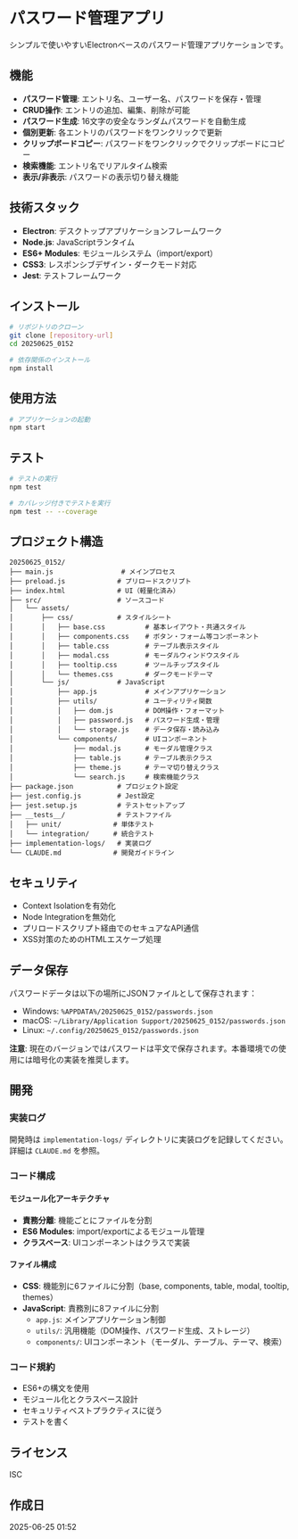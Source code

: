 # パスワード管理アプリ

シンプルで使いやすいElectronベースのパスワード管理アプリケーションです。

## 機能

- **パスワード管理**: エントリ名、ユーザー名、パスワードを保存・管理
- **CRUD操作**: エントリの追加、編集、削除が可能
- **パスワード生成**: 16文字の安全なランダムパスワードを自動生成
- **個別更新**: 各エントリのパスワードをワンクリックで更新
- **クリップボードコピー**: パスワードをワンクリックでクリップボードにコピー
- **検索機能**: エントリ名でリアルタイム検索
- **表示/非表示**: パスワードの表示切り替え機能

## 技術スタック

- **Electron**: デスクトップアプリケーションフレームワーク
- **Node.js**: JavaScriptランタイム
- **ES6+ Modules**: モジュールシステム（import/export）
- **CSS3**: レスポンシブデザイン・ダークモード対応
- **Jest**: テストフレームワーク

## インストール

```bash
# リポジトリのクローン
git clone [repository-url]
cd 20250625_0152

# 依存関係のインストール
npm install
```

## 使用方法

```bash
# アプリケーションの起動
npm start
```

## テスト

```bash
# テストの実行
npm test

# カバレッジ付きでテストを実行
npm test -- --coverage
```

## プロジェクト構造

```
20250625_0152/
├── main.js                 # メインプロセス
├── preload.js             # プリロードスクリプト
├── index.html             # UI（軽量化済み）
├── src/                   # ソースコード
│   └── assets/
│       ├── css/           # スタイルシート
│       │   ├── base.css          # 基本レイアウト・共通スタイル
│       │   ├── components.css    # ボタン・フォーム等コンポーネント
│       │   ├── table.css         # テーブル表示スタイル
│       │   ├── modal.css         # モーダルウィンドウスタイル
│       │   ├── tooltip.css       # ツールチップスタイル
│       │   └── themes.css        # ダークモードテーマ
│       └── js/            # JavaScript
│           ├── app.js            # メインアプリケーション
│           ├── utils/            # ユーティリティ関数
│           │   ├── dom.js        # DOM操作・フォーマット
│           │   ├── password.js   # パスワード生成・管理
│           │   └── storage.js    # データ保存・読み込み
│           └── components/       # UIコンポーネント
│               ├── modal.js      # モーダル管理クラス
│               ├── table.js      # テーブル表示クラス
│               ├── theme.js      # テーマ切り替えクラス
│               └── search.js     # 検索機能クラス
├── package.json           # プロジェクト設定
├── jest.config.js         # Jest設定
├── jest.setup.js          # テストセットアップ
├── __tests__/             # テストファイル
│   ├── unit/             # 単体テスト
│   └── integration/      # 統合テスト
├── implementation-logs/   # 実装ログ
└── CLAUDE.md             # 開発ガイドライン
```

## セキュリティ

- Context Isolationを有効化
- Node Integrationを無効化
- プリロードスクリプト経由でのセキュアなAPI通信
- XSS対策のためのHTMLエスケープ処理

## データ保存

パスワードデータは以下の場所にJSONファイルとして保存されます：
- Windows: `%APPDATA%/20250625_0152/passwords.json`
- macOS: `~/Library/Application Support/20250625_0152/passwords.json`
- Linux: `~/.config/20250625_0152/passwords.json`

**注意**: 現在のバージョンではパスワードは平文で保存されます。本番環境での使用には暗号化の実装を推奨します。

## 開発

### 実装ログ

開発時は `implementation-logs/` ディレクトリに実装ログを記録してください。詳細は `CLAUDE.md` を参照。

### コード構成

#### モジュール化アーキテクチャ
- **責務分離**: 機能ごとにファイルを分割
- **ES6 Modules**: import/exportによるモジュール管理
- **クラスベース**: UIコンポーネントはクラスで実装

#### ファイル構成
- **CSS**: 機能別に6ファイルに分割（base, components, table, modal, tooltip, themes）
- **JavaScript**: 責務別に8ファイルに分割
  - `app.js`: メインアプリケーション制御
  - `utils/`: 汎用機能（DOM操作、パスワード生成、ストレージ）
  - `components/`: UIコンポーネント（モーダル、テーブル、テーマ、検索）

### コード規約

- ES6+の構文を使用
- モジュール化とクラスベース設計
- セキュリティベストプラクティスに従う
- テストを書く

## ライセンス

ISC

## 作成日

2025-06-25 01:52
